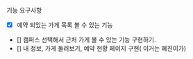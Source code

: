 기능 요구사항 
- [x] 예약 되있는 가게 목록 볼 수 있는 기능
- []  캠퍼스 선택해서 근처 가게 볼 수 있는 기능 구현하기. 
- [] 내 정보, 가게 둘러보기, 
예약 현황 페이지 구현( 이거는 혜진이가)